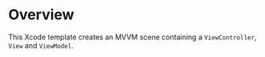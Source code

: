 # Overview

This Xcode template creates an MVVM scene containing a `ViewController`, `View` and `ViewModel`.
